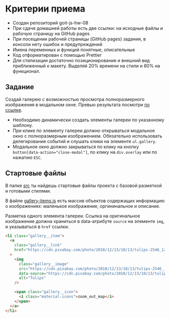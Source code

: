 # Критерии приема

- Создан репозиторий goit-js-hw-08
- При сдаче домашней работы есть две ссылки: на исходные файлы и рабочую
  страницу на GitHub pages
- При посещении рабочей страницы (GitHub pages) задания, в консоли нету ошибок и
  предупреждений
- Имена переменных и функций понятные, описательные
- Код отформатирован с помощью Prettier
- Для стилизации достаточно позиционирование и внешний вид приближенный к
  макету. Выделяй 20% времени на стили и 80% на функционал.

## Задание

Создай галерею с возможностью просмотра полноразмерного изображения в модальном
окне. Превью результата посмотри
[по ссылке](https://monosnap.com/file/9Melf74PG6Qavm22BfoZ1pDhJnhyJp).

- Необходимо динамически создать элементы галереи по указанному шаблону.
- При клике по элементу галереи должно открываться модальное окно с
  полноразмерным изображением. Обязательно использовать делегирование событий и
  слушать клики на элементе `ul.gallery`.
- Модальное окно должно закрываться по клику на кнопку
  `button[data-action="close-modal"]`, по клику на `div.overlay` или по нажатию
  `ESC`.

## Стартовые файлы

В папке [src](./src) ты найдешь стартовые файлы проекта с базовой разметкой и
готовыми стилями.

В файле [gallery-items.js](./src/gallery-items.js) есть массив объектов
содержащих информацию о изображениях: маленькое изображение, оргининальное и
описание.

Разметка одного элемента галереи. Ссылка на оригинальное изображение должна
храниться в data-атрибуте `source` на элементе `img`, и указываться в `href`
ссылки.

```html
<li class="gallery__item">
  <a
    class="gallery__link"
    href="https://cdn.pixabay.com/photo/2010/12/13/10/13/tulips-2546_1280.jpg"
  >
    <img
      class="gallery__image"
      src="https://cdn.pixabay.com/photo/2010/12/13/10/13/tulips-2546__340.jpg"
      data-source="https://cdn.pixabay.com/photo/2010/12/13/10/13/tulips-2546_1280.jpg"
      alt="Tulips"
    />

    <span class="gallery__icon">
      <i class="material-icons">zoom_out_map</i>
    </span>
  </a>
</li>
```
